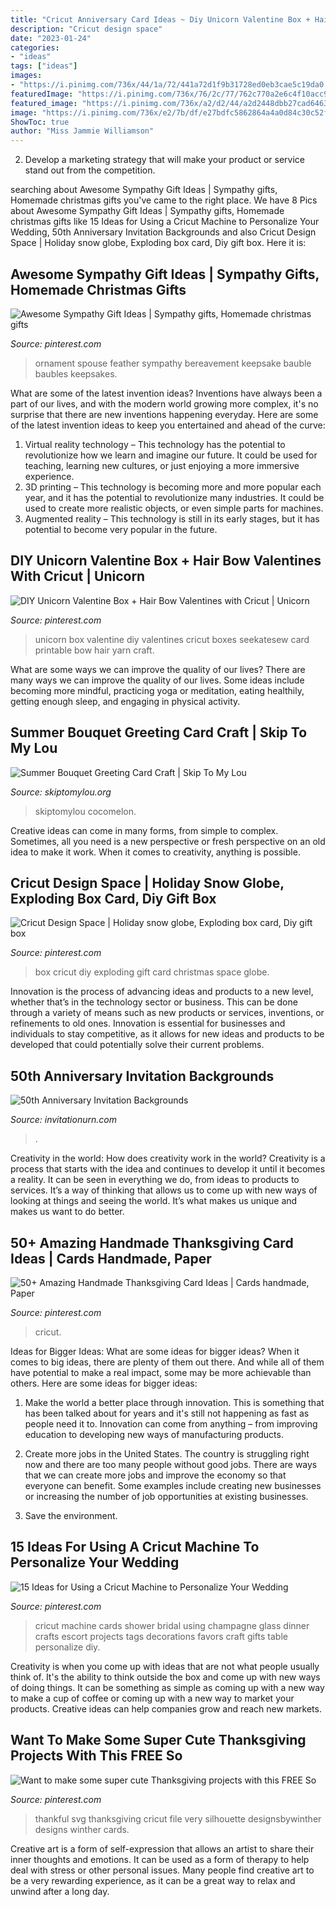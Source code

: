 ```yaml
---
title: "Cricut Anniversary Card Ideas ~ Diy Unicorn Valentine Box + Hair Bow Valentines With Cricut"
description: "Cricut design space"
date: "2023-01-24"
categories:
- "ideas"
tags: ["ideas"]
images:
- "https://i.pinimg.com/736x/44/1a/72/441a72d1f9b31728ed0eb3cae5c19da0.jpg"
featuredImage: "https://i.pinimg.com/736x/76/2c/77/762c770a2e6c4f10acc9384a9a402f71.jpg"
featured_image: "https://i.pinimg.com/736x/a2/d2/44/a2d2448dbb27cad6463e4d14ccd9d6af.jpg"
image: "https://i.pinimg.com/736x/e2/7b/df/e27bdfc5862864a4a0d84c30c52f44c2.jpg"
ShowToc: true
author: "Miss Jammie Williamson"
---
```



2. Develop a marketing strategy that will make your product or service stand out from the competition.

	

		
searching about Awesome Sympathy Gift Ideas | Sympathy gifts, Homemade christmas gifts you've came to the right place. We have 8 Pics about Awesome Sympathy Gift Ideas | Sympathy gifts, Homemade christmas gifts like 15 Ideas for Using a Cricut Machine to Personalize Your Wedding, 50th Anniversary Invitation Backgrounds and also Cricut Design Space | Holiday snow globe, Exploding box card, Diy gift box. Here it is:
		
    
## Awesome Sympathy Gift Ideas | Sympathy Gifts, Homemade Christmas Gifts

<img loading=lazy src="https://i.pinimg.com/736x/76/2c/77/762c770a2e6c4f10acc9384a9a402f71.jpg" onerror="this.onerror=null;this.src='https://tse2.mm.bing.net/th?id=OIP.SJ1dSRqwuCeMuzlp9xYHIgHaNL&amp;pid=15.1';" alt="Awesome Sympathy Gift Ideas | Sympathy gifts, Homemade christmas gifts">

_Source: pinterest.com_

>ornament spouse feather sympathy bereavement keepsake bauble baubles keepsakes. 

	

What are some of the latest invention ideas?
Inventions have always been a part of our lives, and with the modern world growing more complex, it's no surprise that there are new inventions happening everyday. Here are some of the latest invention ideas to keep you entertained and ahead of the curve: 
1. Virtual reality technology – This technology has the potential to revolutionize how we learn and imagine our future. It could be used for teaching, learning new cultures, or just enjoying a more immersive experience. 
2. 3D printing – This technology is becoming more and more popular each year, and it has the potential to revolutionize many industries. It could be used to create more realistic objects, or even simple parts for machines. 
3. Augmented reality – This technology is still in its early stages, but it has potential to become very popular in the future.

    
## DIY Unicorn Valentine Box + Hair Bow Valentines With Cricut | Unicorn

<img loading=lazy src="https://i.pinimg.com/736x/a2/d2/44/a2d2448dbb27cad6463e4d14ccd9d6af.jpg" onerror="this.onerror=null;this.src='https://tse2.mm.bing.net/th?id=OIP.6O9r0KBHlFFqs4_WThGlEQHaLH&amp;pid=15.1';" alt="DIY Unicorn Valentine Box + Hair Bow Valentines with Cricut | Unicorn">

_Source: pinterest.com_

>unicorn box valentine diy valentines cricut boxes seekatesew card printable bow hair yarn craft. 

	

What are some ways we can improve the quality of our lives?
There are many ways we can improve the quality of our lives. Some ideas include becoming more mindful, practicing yoga or meditation, eating healthily, getting enough sleep, and engaging in physical activity.

    
## Summer Bouquet Greeting Card Craft | Skip To My Lou

<img loading=lazy src="https://www.skiptomylou.org/wp-content/uploads/2014/08/Kids-birthday-card-craft-ideas-1.jpg" onerror="this.onerror=null;this.src='https://tse2.mm.bing.net/th?id=OIP.8zra5fBs8qwBDKjpht9NUQHaJ5&amp;pid=15.1';" alt="Summer Bouquet Greeting Card Craft | Skip To My Lou">

_Source: skiptomylou.org_

>skiptomylou cocomelon. 

	

Creative ideas can come in many forms, from simple to complex. Sometimes, all you need is a new perspective or fresh perspective on an old idea to make it work. When it comes to creativity, anything is possible.

    
## Cricut Design Space | Holiday Snow Globe, Exploding Box Card, Diy Gift Box

<img loading=lazy src="https://i.pinimg.com/736x/70/aa/03/70aa037da0279382c41ce514364e2411.jpg" onerror="this.onerror=null;this.src='https://tse1.mm.bing.net/th?id=OIP.VkkyYX9Gez5Q92H_q1v6NAHaE8&amp;pid=15.1';" alt="Cricut Design Space | Holiday snow globe, Exploding box card, Diy gift box">

_Source: pinterest.com_

>box cricut diy exploding gift card christmas space globe. 

	

Innovation is the process of advancing ideas and products to a new level, whether that’s in the technology sector or business. This can be done through a variety of means such as new products or services, inventions, or refinements to old ones. Innovation is essential for businesses and individuals to stay competitive, as it allows for new ideas and products to be developed that could potentially solve their current problems.

    
## 50th Anniversary Invitation Backgrounds

<img loading=lazy src="https://www.invitationurn.com/wp-content/uploads/2016/08/50th_anniversary_invitation_backgrounds.jpg" onerror="this.onerror=null;this.src='https://tse2.mm.bing.net/th?id=OIP.AZsUGsRrKXAugWWQsyNWGQHaJQ&amp;pid=15.1';" alt="50th Anniversary Invitation Backgrounds">

_Source: invitationurn.com_

>. 

	

Creativity in the world: How does creativity work in the world?
Creativity is a process that starts with the idea and continues to develop it until it becomes a reality. It can be seen in everything we do, from ideas to products to services. It’s a way of thinking that allows us to come up with new ways of looking at things and seeing the world. It’s what makes us unique and makes us want to do better.

    
## 50+ Amazing Handmade Thanksgiving Card Ideas | Cards Handmade, Paper

<img loading=lazy src="https://i.pinimg.com/736x/e2/7b/df/e27bdfc5862864a4a0d84c30c52f44c2.jpg" onerror="this.onerror=null;this.src='https://tse1.mm.bing.net/th?id=OIP.fb8bUbulkajgRaq0K-ypJwHaKE&amp;pid=15.1';" alt="50+ Amazing Handmade Thanksgiving Card Ideas | Cards handmade, Paper">

_Source: pinterest.com_

>cricut. 

	

Ideas for Bigger Ideas: What are some ideas for bigger ideas?
When it comes to big ideas, there are plenty of them out there. And while all of them have potential to make a real impact, some may be more achievable than others. Here are some ideas for bigger ideas:
1. Make the world a better place through innovation. This is something that has been talked about for years and it's still not happening as fast as people need it to. Innovation can come from anything – from improving education to developing new ways of manufacturing products.

2. Create more jobs in the United States. The country is struggling right now and there are too many people without good jobs. There are ways that we can create more jobs and improve the economy so that everyone can benefit. Some examples include creating new businesses or increasing the number of job opportunities at existing businesses.

3. Save the environment.

    
## 15 Ideas For Using A Cricut Machine To Personalize Your Wedding

<img loading=lazy src="https://i.pinimg.com/736x/e4/25/db/e425db32202828ce2dbc8eb8d5e9943e--wedding-dinner-wedding-day.jpg" onerror="this.onerror=null;this.src='https://tse4.mm.bing.net/th?id=OIP.9t1nhy35THntWNosp6YZ_QHaLG&amp;pid=15.1';" alt="15 Ideas for Using a Cricut Machine to Personalize Your Wedding">

_Source: pinterest.com_

>cricut machine cards shower bridal using champagne glass dinner crafts escort projects tags decorations favors craft gifts table personalize diy. 

	

Creativity is when you come up with ideas that are not what people usually think of. It's the ability to think outside the box and come up with new ways of doing things. It can be something as simple as coming up with a new way to make a cup of coffee or coming up with a new way to market your products. Creative ideas can help companies grow and reach new markets.

    
## Want To Make Some Super Cute Thanksgiving Projects With This FREE So

<img loading=lazy src="https://i.pinimg.com/736x/44/1a/72/441a72d1f9b31728ed0eb3cae5c19da0.jpg" onerror="this.onerror=null;this.src='https://tse4.mm.bing.net/th?id=OIP.ZYkWLFTXefz5U2_2z97GHwHaLH&amp;pid=15.1';" alt="Want to make some super cute Thanksgiving projects with this FREE So">

_Source: pinterest.com_

>thankful svg thanksgiving cricut file very silhouette designsbywinther designs winther cards. 

	

Creative art is a form of self-expression that allows an artist to share their inner thoughts and emotions. It can be used as a form of therapy to help deal with stress or other personal issues. Many people find creative art to be a very rewarding experience, as it can be a great way to relax and unwind after a long day.


